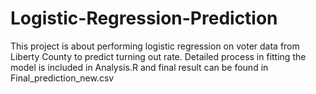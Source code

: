 Logistic-Regression-Prediction
==============================
This project is about performing logistic regression on voter data from Liberty County to predict turning out rate.
Detailed process in fitting the model is included in Analysis.R and final result can be found in Final_prediction_new.csv
